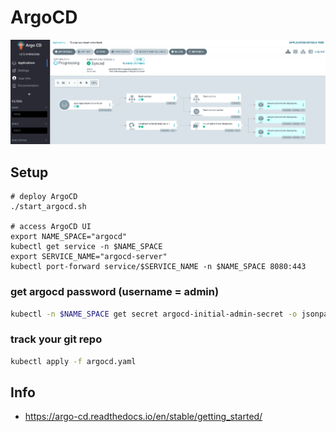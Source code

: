 # ArgoCD
![Screenshot](argocd_ui.png)

## Setup

```
# deploy ArgoCD
./start_argocd.sh

# access ArgoCD UI
export NAME_SPACE="argocd"
kubectl get service -n $NAME_SPACE
export SERVICE_NAME="argocd-server"
kubectl port-forward service/$SERVICE_NAME -n $NAME_SPACE 8080:443
```

### get argocd password (username = admin)
```bash
kubectl -n $NAME_SPACE get secret argocd-initial-admin-secret -o jsonpath="{.data.password}" | base64 -d; echo
```

### track your git repo
```bash
kubectl apply -f argocd.yaml
```

## Info
- https://argo-cd.readthedocs.io/en/stable/getting_started/